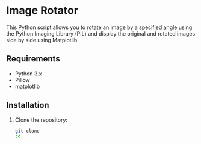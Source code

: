 # Image Rotator

This Python script allows you to rotate an image by a specified angle using the Python Imaging Library (PIL) and display the original and rotated images side by side using Matplotlib.

## Requirements

- Python 3.x
- Pillow
- matplotlib

## Installation

1. Clone the repository:

   ```sh
   git clone 
   cd 
